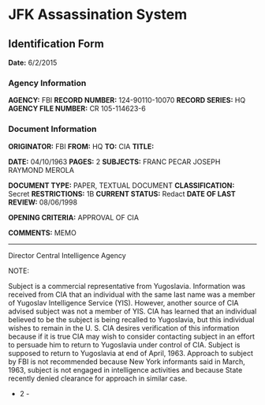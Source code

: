# JFK Assassination System
## Identification Form
**Date:** 6/2/2015

### Agency Information
**AGENCY:** FBI
**RECORD NUMBER:** 124-90110-10070
**RECORD SERIES:** HQ
**AGENCY FILE NUMBER:** CR 105-114623-6

### Document Information
**ORIGINATOR:** FBI
**FROM:** HQ
**TO:** CIA
**TITLE:**

**DATE:** 04/10/1963
**PAGES:** 2
**SUBJECTS:**
FRANC PECAR
JOSEPH RAYMOND MEROLA

**DOCUMENT TYPE:** PAPER, TEXTUAL DOCUMENT
**CLASSIFICATION:** Secret
**RESTRICTIONS:** 1B
**CURRENT STATUS:** Redact
**DATE OF LAST REVIEW:** 08/06/1998

**OPENING CRITERIA:** APPROVAL OF CIA

**COMMENTS:** MEMO

---

Director
Central Intelligence Agency

NOTE:

Subject is a commercial representative from Yugoslavia. Information was received from CIA that an individual with the same last name was a member of Yugoslav Intelligence Service (YIS). However, another source of CIA advised subject was not a member of YIS. CIA has learned that an individual believed to be the subject is being recalled to Yugoslavia, but this individual wishes to remain in the U. S. CIA desires verification of this information because if it is true CIA may wish to consider contacting subject in an effort to persuade him to return to Yugoslavia under control of CIA. Subject is supposed to return to Yugoslavia at end of April, 1963. Approach to subject by FBI is not recommended because New York informants said in March, 1963, subject is not engaged in intelligence activities and because State recently denied clearance for approach in similar case.

- 2 -
